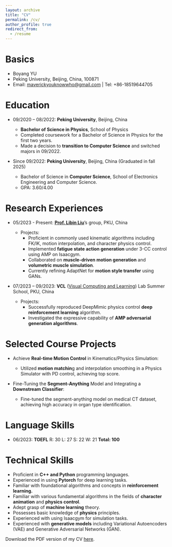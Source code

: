 ```yaml
---
layout: archive
title: "CV"
permalink: /cv/
author_profile: true
redirect_from:
  - /resume
---
```



Basics
======
- Boyang YU
- Peking University, Beijing, China, 100871
- Email: <maverickyouknowwho@gmail.com> | Tel: +86-18519644705

Education
======
* 09/2020 – 08/2022: **Peking University**, Beijing, China
  - **Bachelor of Science in Physics**, School of Physics
  - Completed coursework for a Bachelor of Science in Physics for the first two years.
  - Made a decision to **transition to Computer Science** and switched majors in 09/2022.
  
* Since 09/2022: **Peking University**, Beijing, China (Graduated in fall 2025)
  - Bachelor of Science in **Computer Science**, School of Electronics Engineering and Computer Science.
  - GPA: 3.60/4.00 

Research Experiences
======
* 05/2023 - Present: [**Prof. Libin Liu**](http://www.cad.zju.edu.cn/home/shimin/)’s group, PKU, China
  - Projects: 
    * Proficient in commonly used kinematic algorithms including FK/IK, motion interpolation, and character physics control.
    * Implemented **fatigue state action generation** under 3-CC control using AMP on Isaacgym.
    * Collaborated on **muscle-driven motion generation** and **volumetric muscle simulation**.
    * Currently refining AdaptNet for **motion style transfer** using GANs.

* 07/2023 – 09/2023: **VCL** ([Visual Computing and Learning](https://vcl.pku.edu.cn/)) Lab Summer School, PKU, China
  - Projects: 
    * Successfully reproduced DeepMimic physics control **deep reinforcement learning** algorithm.
    * Investigated the expressive capability of **AMP adversarial generation algorithms**.

Selected Course Projects
======
* Achieve **Real-time Motion Control** in Kinematics/Physics Simulation:
  - Utilized **motion matchin**g and interpolation smoothing in a Physics Simulator with PD control, achieving top score.
  
* Fine-Tuning the **Segment-Anything** Model and Integrating a **Downstream Classifier**:
  - Fine-tuned the segment-anything model on medical CT dataset, achieving high accuracy in organ type identification.

Language Skills
======
* 06/2023: **TOEFL** R: 30 L: 27 S: 22 W: 21 **Total: 100**

Technical Skills
======
* Proficient in **C++ and Python** programming languages.
* Experienced in using **Pytorch** for deep learning tasks.
* Familiar with foundational algorithms and concepts in **reinforcement learning.**
* Familiar with various fundamental algorithms in the fields of **character animation** and **physics control**.
* Adept grasp of **machine learning** theory.
* Possesses basic knowledge of **physics** principles.
* Experienced with using Isaacgym for simulation tasks.
* Experienced with **generative models** including Variational Autoencoders (VAE) and Generative Adversarial Networks (GAN).

Download the PDF version of my CV [here](..\files\CV.pdf).

